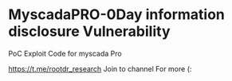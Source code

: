 # MyscadaPRO-0Day information disclosure Vulnerability 
PoC Exploit Code for myscada Pro 

https://t.me/rootdr_research Join to channel For more (:

